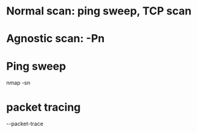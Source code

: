 # Normal scan: ping sweep, TCP scan
# Agnostic scan: -Pn

# Ping sweep
nmap -sn <network>

# packet tracing
--packet-trace
